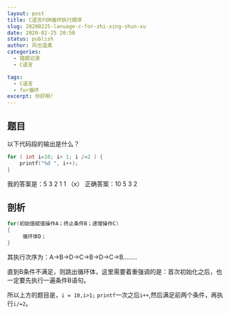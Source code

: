 ```yaml
---
layout: post
title: C语言FOR循环执行顺序
slug: 20200225-lanuage-c-for-zhi-xing-shun-xu
date: 2020-02-25 20:50
status: publish
author: 风也温柔
categories: 
  - 错题记录
  - C语言

tags: 
  - C语言
  - for循环
excerpt: 你好啊!
---
```


## 题目

以下代码段的输出是什么？

~~~c
for ( int i=10; i> 1; i /=2 ) {
    printf("%d ", i++);
}
~~~
我的答案是：5 3 2 1 1 （x）
正确答案：10 5 3 2

## 剖析
~~~c
for(初始值赋值操作A；终止条件B；递增操作C)
{
     循环体D；
}
~~~
其执行次序为：A->B->D->C->B->D->C->B……..

直到B条件不满足，则跳出循环体，这里需要着重强调的是：首次初始化之后，也一定要先执行一遍条件B语句。

所以上方的题目是，`i = 10,i>1;`  `printf`一次之后`i++`,然后满足前两个条件，再执行`i/=2`。